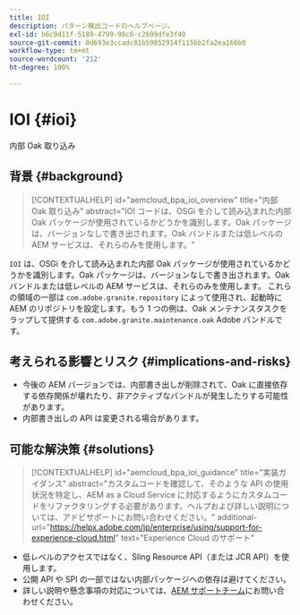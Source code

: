 ```yaml
---
title: IOI
description: パターン検出コードのヘルプページ。
exl-id: b6c9d11f-5189-4799-98c0-c2699dfe3f40
source-git-commit: 0d693e3ccadc81b59852914f115bb2fa2ea166b0
workflow-type: tm+mt
source-wordcount: '212'
ht-degree: 100%

---
```


# IOI {#ioi}

内部 Oak 取り込み

## 背景 {#background}

>[!CONTEXTUALHELP]
>id="aemcloud_bpa_ioi_overview"
>title="内部 Oak 取り込み"
>abstract="IOI コードは、OSGi を介して読み込まれた内部 Oak パッケージが使用されているかどうかを識別します。Oak パッケージは、バージョンなしで書き出されます。Oak バンドルまたは低レベルの AEM サービスは、それらのみを使用します。"

`IOI` は、OSGi を介して読み込まれた内部 Oak パッケージが使用されているかどうかを識別します。Oak パッケージは、バージョンなしで書き出されます。Oak バンドルまたは低レベルの AEM サービスは、それらのみを使用します。
これらの領域の一部は `com.adobe.granite.repository` によって使用され、起動時に AEM のリポジトリを設定します。もう 1 つの例は、Oak メンテナンスタスクをラップして提供する `com.adobe.granite.maintenance.oak` Adobe バンドルです。

## 考えられる影響とリスク {#implications-and-risks}

* 今後の AEM バージョンでは、内部書き出しが削除されて、Oak に直接依存する依存関係が壊れたり、非アクティブなバンドルが発生したりする可能性があります。
* 内部書き出しの API は変更される場合があります。

## 可能な解決策 {#solutions}

>[!CONTEXTUALHELP]
>id="aemcloud_bpa_ioi_guidance"
>title="実装ガイダンス"
>abstract="カスタムコードを確認して、そのような API の使用状況を特定し、AEM as a Cloud Service に対応するようにカスタムコードをリファクタリングする必要があります。ヘルプおよび詳しい説明については、アドビサポートにお問い合わせください。"
>additional-url="https://helpx.adobe.com/jp/enterprise/using/support-for-experience-cloud.html" text="Experience Cloud のサポート"

* 低レベルのアクセスではなく、Sling Resource API（または JCR API）を使用します。
* 公開 API や SPI の一部ではない内部パッケージへの依存は避けてください。
* 詳しい説明や懸念事項の対応については、[AEM サポートチーム](https://helpx.adobe.com/jp/enterprise/using/support-for-experience-cloud.html)にお問い合わせください。
